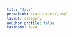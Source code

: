 ```yaml
---
 titl: "Java"
 permalink: /categories/java/
 layout: category
 aouthor_profile: false
 taxonomy: Java
---
```

